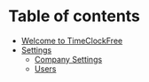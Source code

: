 # Table of contents

* [Welcome to TimeClockFree](README.md)
* [Settings](settings/README.md)
  * [Company Settings](settings/company-settings.md)
  * [Users](settings/users.md)
